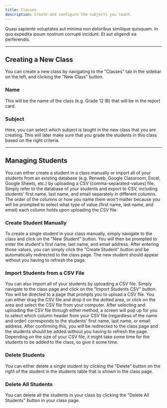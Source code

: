 ```yaml
---
title: Classes
description: Create and configure the subjects you teach.
---
```


Quasi sapiente voluptates aut minima non doloribus similique quisquam. In quo expedita ipsum nostrum corrupti incidunt. Et aut eligendi ea perferendis.

---

## Creating a New Class

You can create a new class by navigating to the "Classes" tab in the sidebar on the left, and clicking the "New Class" button.

### Name 
This will be the name of the class (e.g. Grade 12 IB) that will be in the report card.

### Subject

Here, you can select which subject is taught in the new class that you are creating. This will later make sure that you grade the students in this class based on the right criteria.

---

## Managing Students

You can either create a student in a class manually or import all of your students from an existing database (e.g. Renweb, Google Classroom, Excel, Google Sheets, etc.) by uploading a CSV (comma-separated-values) file. Simply refer to the database of your students and export to CSV, including students' first name, last name, and email separately in different columns. The order of the columns or how you name them won't matter because you will be prompted to select what type of value (first name, last name, and email) each column holds upon uploading the CSV file.

### Create Student Manually

To create a single student in your class manually, simply navigate to the class and click on the "New Student" button. You will then be prompted to enter the student's first name, last name, and email address. After entering those values, you can simply click the "Create Student" button and be automatically redirected to the class page. The new student should appear without you having to refresh the page.

### Import Students from a CSV File

You can also import all of your students by uploading a CSV file. Simply navigate to the class page and click on the "Import Students CSV" button. You will be directed to a page that prompts you to upload a CSV file. You can either drag the CSV file and drop it on the dotted area, or click on the area and select the CSV file from your computer. After selecting and uploading the CSV file through either method, a screen will pop up for you to select which column header from your CSV file (regardless of the name and order) corresponds to the students' first name, last name, or email address. After confirming this, you will be redirected to the class page and the students should be added without you having to refresh the page. Depending on the size of your CSV file, it might take some time for the students to be added to the class, so give it some time.

### Delete Students

You can either delete a single student by clicking the "Delete" button on the right of the student in the students table that is shown in the class page.

### Delete All Students

You can delete all the students in your class by clicking the "Delete All Students" button in your class page.
